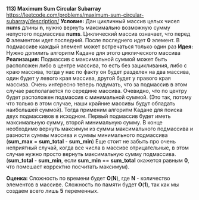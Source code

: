 **113) Maximum Sum Circular Subarray**
https://leetcode.com/problems/maximum-sum-circular-subarray/description/
**Условие:**
Дан цикличный массив целых чисел **nums** длины **n**, нужно вернуть максимально возможную сумму непустого подмассива **nums**.
Циклический массив означает, что перед **0** элементом идет последний. После последнего идет **0** элемент.
В подмассиве каждый элемент может встречаться только один раз
**Идея:**
Нужно допилить алгоритм Кадане для этого циклического массива
**Реализация:**
    Подмассив с максимальной суммой может быть расположен либо в центре массива, то есть без зацикливания, либо с краю массива, тогда у нас по факту он будет разделен на два массива, один будет у левого края массива, другой будет у правого края массива.
    Очень интересно теперь подумать, что за подмассив в этом случае располагается по середине массива. Очевидно, что по центру будет расположен подмассив с минимальной суммой. (Это так, потому что только в этом случае, наши крайние массивы будут обладать наибольшей суммой).
    Тогда применим алгоритм Кадане для поиска двух подмассивов в исходном. Первый подмассив будет иметь максимальную сумму, второй минимальную сумму.
    В конце необходимо вернуть максимум из суммы максимального подмассива и разности суммы массива и суммы минимального подмассива (**sum_max** = **sum_total** - **sum_min**)
    Еще стоит не забыть про очень неприятный случай, когда все числа в массиве отрицательные, в этом случае нужно просто вернуть максимальную сумму подмассива. (**sum_total** - **sum_min**, если **sum_min** == **sum_total** окажется равным **0**, что помешает корректно посчитать максимум).

**Оценка:**
    Сложность по времени будет **O**(**N**), где **N** - количество элементов в массиве.
    Сложность по памяти будет **O**(**1**), так как мы создаем всего лишь **5** переменных.
